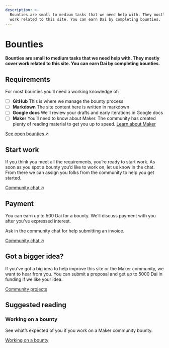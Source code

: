 ```yaml
---
description: >-
  Bounties are small to medium tasks that we need help with. They mostly cover
  work related to this site. You can earn Dai by completing bounties.
---
```


# Bounties

**Bounties are small to medium tasks that we need help with. They mostly cover work related to this site. You can earn Dai by completing bounties.**

## Requirements

For most bounties you’ll need a working knowledge of:

* [ ] **GitHub** This is where we manage the bounty process
* [ ] **Markdown** The site content here is written in markdown
* [ ] **Google docs** We’ll review your drafts and early iterations in Google docs
* [ ] **Maker** You’ll need to know about Maker. The community has created plenty of reading material to get you up to speed. [Learn about Maker](https://github.com/ryancreatescopy/community/tree/73adbf56ade73878c1f69ecb7426267192fd13cc/faqs/README.md)

[See open bounties ↗](https://github.com/makerdao/community/projects/2?card_filter_query=label%3A%22help+wanted%22)

## Start work

If you think you meet all the requirements, you’re ready to start work. As soon as you spot a bounty you’d like to work on, let us know in the chat. From there we can assign you folks from the community to help you get started.

[Community chat ↗](https://chat.makerdao.com/channel/community-development)

## Payment

You can earn up to 500 Dai for a bounty. We’ll discuss payment with you after you’ve expressed interest.

Ask in the community chat for help submitting an invoice.

[Community chat ↗](https://chat.makerdao.com/channel/community-development)

## Got a bigger idea?

If you’ve got a big idea to help improve this site or the Maker community, we want to hear from you. You can submit a proposal and get up to 5000 Dai in funding if we like your idea.

[Community projects](../community-projects/)

## Suggested reading

### Working on a bounty

See what’s expected of you if you work on a Maker community bounty.

[Working on a bounty](https://github.com/ryancreatescopy/community/tree/73adbf56ade73878c1f69ecb7426267192fd13cc/bounties/working-on-a-bounty.md)

